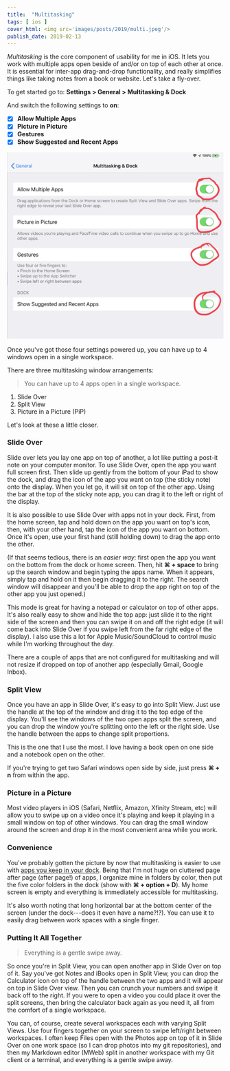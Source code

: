 ```yaml
---
title:  "Multitasking"
tags: [ ios ]
cover_html: <img src='images/posts/2019/multi.jpeg'/>
publish_date: 2019-02-13
---
```


*Multitasking* is the core component of usability for me in iOS. It lets you work with multiple apps open beside of and/or on top of each other at once. It is essential for inter-app drag-and-drop functionality, and really simplifies things like taking notes from a book or website. Let's take a fly-over.

To get started go to: **Settings > General > Multitasking & Dock**

And switch the following settings to **on**:
* [x]   **Allow Multiple Apps** 
* [x]   **Picture in Picture**
* [x]   **Gestures**
* [x]   **Show Suggested and Recent Apps**

![](images/posts/2019/multitasking.jpeg#wide)

Once you've got those four settings powered up, you can have up to 4 windows open in a single workspace. 

There are three multitasking window arrangements:

> You can have up to 4 apps open in a single workspace.


1. Slide Over
2. Split View
3. Picture in a Picture (PiP)

Let's look at these a little closer.

### Slide Over

Slide over lets you lay one app on top of another, a lot like putting a post-it note on your computer monitor. To use Slide Over, open the app you want full screen first. Then slide up gently from the bottom of your iPad to show the dock, and drag the icon of the app you want on top (the sticky note) onto the display. When you let go, it will sit on top of the other app. Using the bar at the top of the sticky note app, you can drag it to the left or right of the display. 

It is also possible to use Slide Over with apps not in your dock. First, from the home screen, tap and hold down on the app you want on top's icon, then, with your other hand, tap the icon of the app you want on bottom. Once it's open, use your first hand (still holding down) to drag the app onto the other.

(If that seems tedious, there is an *easier way*: first open the app you want on the bottom from the dock or home screen. Then, hit **⌘ + space** to bring up the search window and begin typing the apps name. When it appears, simply tap and hold on it then begin dragging it to the right. The search window will disappear and you'll be able to drop the app right on top of the other app you just opened.)

This mode is great for having a notepad or calculator on top of other apps. It's also really easy to show and hide the top app: just slide it to the right side of the screen and then you can swipe it on and off the right edge (it will come back into Slide Over if you swipe left from the far right edge of the display). I also use this a lot for Apple Music/SoundCloud to control music while I'm working throughout the day.

There are a couple of apps that are not configured for multitasking and will not resize if dropped on top of another app (especially Gmail, Google Inbox).


### Split View

Once you have an app in Slide Over, it's easy to go into Split View. Just use the handle at the top of the window and drag it to the top edge of the display. You'll see the windows of the two open apps split the screen, and you can drop the window you're splitting onto the left or the right side. Use the handle between the apps to change split proportions.

This is the one that I use the most. I love having a book open on one side and a notebook open on the other. 

If you're trying to get two Safari windows open side by side, just press **⌘ + n** from within the app. 

### Picture in a Picture

Most video players in iOS (Safari, Netflix, Amazon, Xfinity Stream, etc) will allow you to swipe up on a video once it's playing and keep it playing in a small window on top of other windows. You can drag the small window around the screen and drop it in the most convenient area while you work.


### Convenience

You've probably gotten the picture by now that multitasking is easier to use with [apps you keep in your dock](/clean-screen). Being that I'm not huge on cluttered page after page (after page!) of apps, I organize mine in folders by color, then put the five color folders in the dock (show with **⌘ + option + D**). My home screen is empty and everything is immediately accessible for multitasking. 

It's also worth noting that long horizontal bar at the bottom center of the screen (under the dock---does it even have a name?!?). You can use it to easily drag between work spaces with a single finger.


### Putting It All Together

> Everything is a gentle swipe away.


So once you're in Split View, you can open another app in Slide Over on top of it. Say you've got Notes and iBooks open in Split View, you can drop the Calculator icon on top of the handle between the two apps and it will appear on top in Slide Over view. Then you can crunch your numbers and swipe it back off to the right. If you were to open a video you could place it over the split screens, then bring the calculator back again as you need it, all from the comfort of a single workspace. 

You can, of course, create several workspaces each with varying Split Views. Use four fingers together on your screen to swipe left/right between workspaces. I often keep Files open with the Photos app on top of it in Slide Over on one work space (so I can drop photos into my git repositories), and then my Markdown editor (MWeb) split in another workspace with my Git client or a terminal, and everything is a gentle swipe away.
